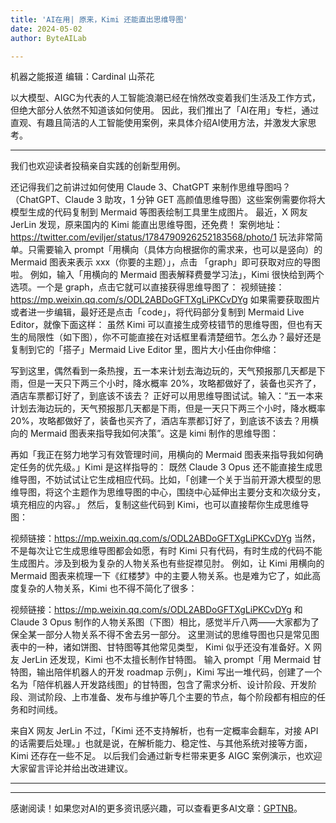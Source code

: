 ```yaml
---
title: 'AI在用| 原来，Kimi 还能直出思维导图'
date: 2024-05-02
author: ByteAILab

---
```


机器之能报道
编辑：Cardinal 山茶花

以大模型、AIGC为代表的人工智能浪潮已经在悄然改变着我们生活及工作方式，但绝大部分人依然不知道该如何使用。
因此，我们推出了「AI在用」专栏，通过直观、有趣且简洁的人工智能使用案例，来具体介绍AI使用方法，并激发大家思考。

---
   
我们也欢迎读者投稿亲自实践的创新型用例。

还记得我们之前讲过如何使用 Claude 3、ChatGPT 来制作思维导图吗？（ChatGPT、Claude 3 助攻，1 分钟 GET 高颜值思维导图）这些案例需要你将大模型生成的代码复制到 Mermaid 等图表绘制工具里生成图片。
最近，X 网友 JerLin 发现，原来国内的 Kimi 能直出思维导图，还免费！
案例地址：
https://twitter.com/eviljer/status/1784790926252183568/photo/1
玩法非常简单。只需要输入 prompt「用横向（具体方向根据你的需求来，也可以是竖向）的 Mermaid 图表来表示 xxx（你要的主题）」，点击 「graph」即可获取对应的导图啦。
例如，输入「用横向的 Mermaid 图表解释费曼学习法」，Kimi 很快给到两个选项。一个是 graph，点击它就可以直接获得思维导图了：
视频链接：https://mp.weixin.qq.com/s/ODL2ABDoGFTXgLiPKCvDYg
如果需要获取图片或者进一步编辑，最好还是点击「code」，将代码部分复制到 Mermaid Live Editor，就像下面这样：
虽然 Kimi 可以直接生成旁枝错节的思维导图，但也有天生的局限性（如下图），你不可能直接在对话框里看清楚细节。怎么办？最好还是复制到它的「搭子」Mermaid Live Editor 里，图片大小任由你伸缩：

写到这里，偶然看到一条热搜，五一本来计划去海边玩的，天气预报那几天都是下雨，但是一天只下两三个小时，降水概率 20%，攻略都做好了，装备也买齐了，酒店车票都订好了，到底该不该去？
正好可以用思维导图试试。输入：“五一本来计划去海边玩的，天气预报那几天都是下雨，但是一天只下两三个小时，降水概率 20%，攻略都做好了，装备也买齐了，酒店车票都订好了，到底该不该去？用横向的 Mermaid 图表来指导我如何决策”。这是 kimi 制作的思维导图：

再如「我正在努力地学习有效管理时间，用横向的 Mermaid 图表来指导我如何确定任务的优先级。」Kimi 是这样指导的：
既然 Claude 3 Opus 还不能直接生成思维导图，不妨试试让它生成相应代码。比如，「创建一个关于当前开源大模型的思维导图，将这个主题作为思维导图的中心，围绕中心延伸出主要分支和次级分支，填充相应的内容。」
然后，复制这些代码到 Kimi，也可以直接帮你生成思维导图：

视频链接：https://mp.weixin.qq.com/s/ODL2ABDoGFTXgLiPKCvDYg
当然，不是每次让它生成思维导图都会如愿，有时 Kimi 只有代码，有时生成的代码不能生成图片。涉及到极为复杂的人物关系也有些捉襟见肘。
例如，让 Kimi 用横向的 Mermaid 图表来梳理一下《红楼梦》中的主要人物关系。也是难为它了，如此高度复杂的人物关系，Kimi 也不得不简化了很多：

视频链接：https://mp.weixin.qq.com/s/ODL2ABDoGFTXgLiPKCvDYg
和 Claude 3 Opus 制作的人物关系图（下图）相比，感觉半斤八两——大家都为了保全某一部分人物关系不得不舍去另一部分。
这里测试的思维导图也只是常见图表中的一种，诸如饼图、甘特图等其他常见类型， Kimi 似乎还没有准备好。X 网友 JerLin 还发现，Kimi 也不太擅长制作甘特图。
输入 prompt「用 Mermaid 甘特图，输出陪伴机器人的开发 roadmap 示例」，Kimi 写出一堆代码，创建了一个名为「陪伴机器人开发路线图」的甘特图，包含了需求分析、设计阶段、开发阶段、测试阶段、上市准备、发布与维护等几个主要的节点，每个阶段都有相应的任务和时间线。

来自X 网友 JerLin
不过，「Kimi 还不支持解析，也有一定概率会翻车，对接 API 的话需要后处理。」也就是说，在解析能力、稳定性、与其他系统对接等方面，Kimi 还存在一些不足。
以后我们会通过新专栏带来更多 AIGC 案例演示，也欢迎大家留言评论并给出改进建议。

---
---
感谢阅读！如果您对AI的更多资讯感兴趣，可以查看更多AI文章：[GPTNB](https://gptnb.com)。